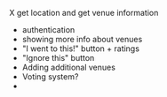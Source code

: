 X get location and get venue information
- authentication
- showing more info about venues
- "I went to this!" button + ratings
- "Ignore this" button
- Adding additional venues
- Voting system?
-

